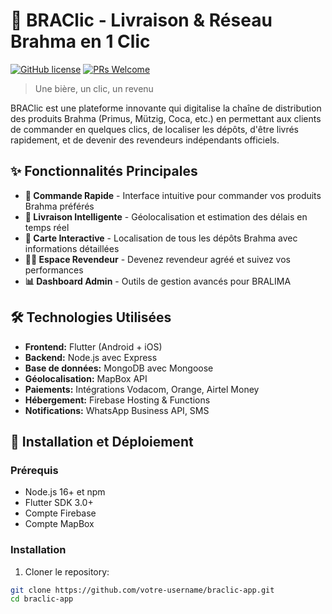 # 🍻 BRAClic - Livraison & Réseau Brahma en 1 Clic

[![GitHub license](https://img.shields.io/badge/license-MIT-blue.svg)](LICENSE)
[![PRs Welcome](https://img.shields.io/badge/PRs-welcome-brightgreen.svg)](CONTRIBUTING.md)

> Une bière, un clic, un revenu

BRAClic est une plateforme innovante qui digitalise la chaîne de distribution des produits Brahma (Primus, Mützig, Coca, etc.) en permettant aux clients de commander en quelques clics, de localiser les dépôts, d'être livrés rapidement, et de devenir des revendeurs indépendants officiels.

## ✨ Fonctionnalités Principales

- **📱 Commande Rapide** - Interface intuitive pour commander vos produits Brahma préférés
- **🚚 Livraison Intelligente** - Géolocalisation et estimation des délais en temps réel
- **🏪 Carte Interactive** - Localisation de tous les dépôts Brahma avec informations détaillées
- **👨‍💼 Espace Revendeur** - Devenez revendeur agréé et suivez vos performances
- **📊 Dashboard Admin** - Outils de gestion avancés pour BRALIMA

## 🛠️ Technologies Utilisées

- **Frontend:** Flutter (Android + iOS)
- **Backend:** Node.js avec Express
- **Base de données:** MongoDB avec Mongoose
- **Géolocalisation:** MapBox API
- **Paiements:** Intégrations Vodacom, Orange, Airtel Money
- **Hébergement:** Firebase Hosting & Functions
- **Notifications:** WhatsApp Business API, SMS

## 🚀 Installation et Déploiement

### Prérequis

- Node.js 16+ et npm
- Flutter SDK 3.0+
- Compte Firebase
- Compte MapBox

### Installation

1. Cloner le repository:
```bash
git clone https://github.com/votre-username/braclic-app.git
cd braclic-app
